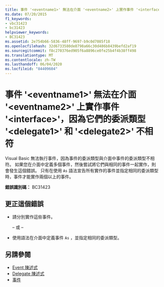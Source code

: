 ```yaml
---
title: 事件 '<eventname1>' 無法在介面 '<eventname2>' 上實作事件 '<interface>'，因為它們的委派類型 '<delegate1>' 和 '<delegate2>' 不相符
ms.date: 07/20/2015
f1_keywords:
- vbc31423
- bc31423
helpviewer_keywords:
- BC31423
ms.assetid: 2e754b66-5836-48ff-9697-b9c0d7085f18
ms.openlocfilehash: 32d6733580de8798a66c30d486b8439befd2af19
ms.sourcegitcommit: f8c270376ed905f6a8896ce0fe25b4f4b38ff498
ms.translationtype: MT
ms.contentlocale: zh-TW
ms.lasthandoff: 06/04/2020
ms.locfileid: "84409604"
---
```

# <a name="event-eventname1-cannot-implement-event-eventname2-on-interface-interface-because-their-delegate-types-delegate1-and-delegate2-do-not-match"></a>事件 '\<eventname1>' 無法在介面 '\<eventname2>' 上實作事件 '\<interface>'，因為它們的委派類型 '\<delegate1>' 和 '\<delegate2>' 不相符
Visual Basic 無法執行事件，因為事件的委派類型與介面中事件的委派類型不相符。 如果您在介面中定義多個事件，然後嘗試將它們與相同的事件一起實作，則會發生這個錯誤。 只有在使用 `As` 語法宣告所有實作的事件並指定相同的委派類型時，事件才能實作兩個以上的事件。  
  
 **錯誤識別碼：** BC31423  
  
## <a name="to-correct-this-error"></a>更正這個錯誤  
  
- 請分別實作這些事件。  
  
     – 或 –  
  
- 使用語法在介面中定義事件 `As` ，並指定相同的委派類型。  
  
## <a name="see-also"></a>另請參閱

- [Event 陳述式](../statements/event-statement.md)
- [Delegate 陳述式](../statements/delegate-statement.md)
- [事件](../../programming-guide/language-features/events/index.md)
